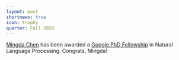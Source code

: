 ```yaml
---
layout: post
shortnews: true
icon: trophy
quarter: Fall 2020
---
```


<A HREF="https://ttic.uchicago.edu/~mchen/">Mingda Chen</A> has been awarded a <A HREF="https://ai.googleblog.com/2020/10/announcing-2020-google-phd-fellows.html">Google PhD Fellowship</A> in Natural Language Processing. Congrats, Mingda!
